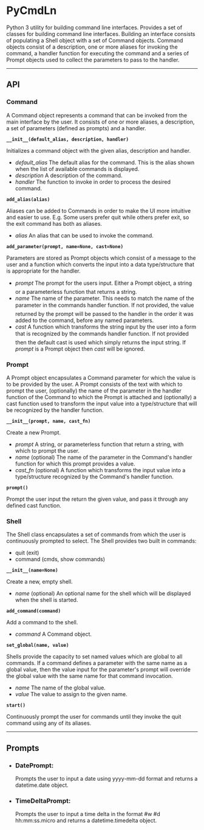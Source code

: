 # PyCmdLn
Python 3 utility for building command line interfaces. Provides a set of classes
for building command line interfaces. Building an interface consists of
populating a Shell object with a set of Command objects.  Command objects
consist of a description, one or more aliases for invoking the command, a
handler function for executing the command and a series of Prompt objects used
to collect the parameters to pass to the handler.

 * * *

## API

### Command

A Command object represents a command that can be invoked from the main
interface by the user.  It consists of one or more aliases, a description, a set
of parameters (defined as prompts) and a handler.
  
**`__init__(default_alias, description, handler)`**

Initializes a command object with the given alias, description and handler.

 -  *default_alias* The default alias for the command.  This is the alias shown
    when the list of available commands is displayed.
 -  *description* A description of the command.
 -  *handler* The function to invoke in order to process the desired command.

**`add_alias(alias)`**

Aliases can be added to Commands in order to make the UI more intuitive and
easier to use.  E.g. Some users prefer quit while others prefer exit, so the
exit command has both as aliases.

 -  *alias* An alias that can be used to invoke the command.

**`add_parameter(prompt, name=None, cast=None)`**

Parameters are stored as Prompt objects which consist of a message to the
user and a function which converts the input into a data type/structure that
is appropriate for the handler.

 -  *prompt* The prompt for the user&#146;s input.  Either a Prompt object, a string or
    a parameterless function that returns a string.
 -  *name* The name of the parameter.  This needs to match the name of the parameter
    in the command&#146;s handler function.  If not provided, the value
    returned by the prompt will be passed to the handler in the order it was
    added to the command, before any named parameters.
 -  *cast* A function which transforms the string input by the user into a form that
    is recognized by the command&#146;s handler function.  If not provided
    then the default cast is used which simply returns the input string.  If
    *prompt* is a Prompt object then *cast* will be ignored.

### Prompt 

A Prompt object encapsulates a Command parameter for which the value is to
be provided by the user.  A Prompt consists of the text with which to prompt
the user, (optionally) the name of the parameter in the handler function of
the Command to which the Prompt is attached and (optionally) a cast function
used to transform the input value into a type/structure that will be
recognized by the handler function.

**`__init__(prompt, name, cast_fn)`**

Create a new Prompt.

 -  *prompt* A string, or parameterless function that return a string, with
    which to prompt the user.
 -  *name* (optional) The name of the parameter in the Command's handler
    function for which this prompt provides a value.
 -  *cast_fn* (optional) A function which transforms the input value into a
    type/structure recognized by the Command's handler function.

**`prompt()`**

Prompt the user input the return the given value, and pass it through any
defined cast function.

### Shell

The Shell class encapsulates a set of commands from which the user is
continuously prompted to select.  The Shell provides two built in commands:

 -  quit (exit)
 -  command (cmds, show commands)

**`__init__(name=None)`**

Create a new, empty shell.

 -  *name* (optional) An optional name for the shell which will be displayed
    when the shell is started.

**`add_command(command)`**

Add a command to the shell.

 -  *command* A Command object.

**`set_global(name, value)`**

Shells provide the capacity to set named values which are global to all
commands.  If a command defines a parameter with the same name as a global
value, then the value input for the parameter's prompt will override the
global value with the same name for that command invocation.

 -  *name* The name of the global value.
 -  *value* The value to assign to the given name.

**`start()`**

Continuously prompt the user for commands until they invoke the quit command
using any of its aliases.

 * * *

## Prompts

 -  ### DatePrompt:
    Prompts the user to input a date using yyyy-mm-dd format and
    returns a datetime.date object.

 -  ### TimeDeltaPrompt: 
    Prompts the user to input a time delta in the format #w #d hh:mm:ss.micro and
    returns a datetime.timedelta object.

